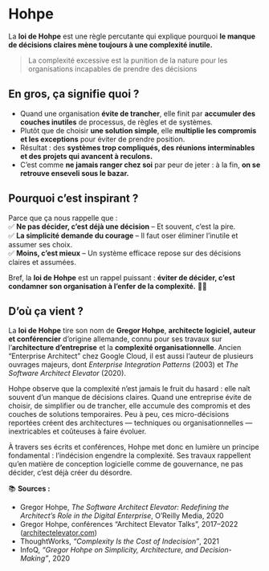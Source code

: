 # Hohpe

La **loi de Hohpe** est une règle percutante qui explique pourquoi **le manque de décisions claires mène toujours à une complexité inutile.**  

> La complexité excessive est la punition de la nature pour les organisations incapables de prendre des décisions

## En gros, ça signifie quoi ?

- Quand une organisation **évite de trancher**, elle finit par **accumuler des couches inutiles** de processus, de règles et de systèmes.  
- Plutôt que de choisir **une solution simple**, elle **multiplie les compromis et les exceptions** pour éviter de prendre position.  
- Résultat : des **systèmes trop compliqués, des réunions interminables et des projets qui avancent à reculons.**  
- C’est comme **ne jamais ranger chez soi** par peur de jeter : à la fin, **on se retrouve enseveli sous le bazar.**  

## Pourquoi c’est inspirant ?

Parce que ça nous rappelle que :  
✅ **Ne pas décider, c’est déjà une décision** – Et souvent, c’est la pire.  
✅ **La simplicité demande du courage** – Il faut oser éliminer l’inutile et assumer ses choix.  
✅ **Moins, c’est mieux** – Un système efficace repose sur des décisions claires et assumées.  

Bref, la **loi de Hohpe** est un rappel puissant : **éviter de décider, c’est condamner son organisation à l’enfer de la complexité.** 🎯🚀

## D’où ça vient ?

La **loi de Hohpe** tire son nom de **Gregor Hohpe**, **architecte logiciel, auteur et conférencier** d’origine allemande, connu pour ses travaux sur l’**architecture d’entreprise** et la **complexité organisationnelle**. Ancien “Enterprise Architect” chez Google Cloud, il est aussi l’auteur de plusieurs ouvrages majeurs, dont *Enterprise Integration Patterns* (2003) et *The Software Architect Elevator* (2020).  

Hohpe observe que la complexité n’est jamais le fruit du hasard : elle naît souvent d’un manque de décisions claires. Quand une entreprise évite de choisir, de simplifier ou de trancher, elle accumule des compromis et des couches de solutions temporaires. Peu à peu, ces micro-décisions reportées créent des architectures — techniques ou organisationnelles — inextricables et coûteuses à faire évoluer.

À travers ses écrits et conférences, Hohpe met donc en lumière un principe fondamental : l’indécision engendre la complexité. Ses travaux rappellent qu’en matière de conception logicielle comme de gouvernance, ne pas décider, c’est déjà créer du désordre.

📚 **Sources :**

* Gregor Hohpe, *The Software Architect Elevator: Redefining the Architect’s Role in the Digital Enterprise*, O’Reilly Media, 2020
* Gregor Hohpe, conférences “Architect Elevator Talks”, 2017–2022 ([architectelevator.com](https://architectelevator.com))
* ThoughtWorks, *“Complexity Is the Cost of Indecision”*, 2021
* InfoQ, *“Gregor Hohpe on Simplicity, Architecture, and Decision-Making”*, 2020